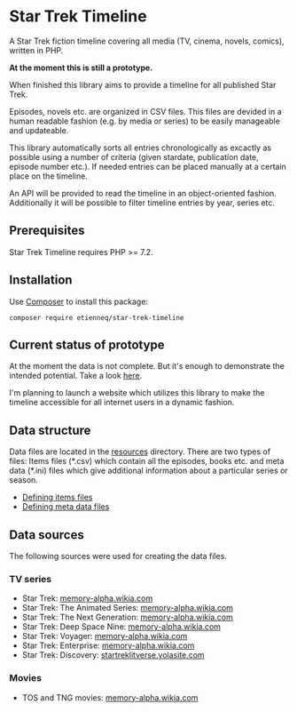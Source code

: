 # Star Trek Timeline

A Star Trek fiction timeline covering all media (TV, cinema, novels, comics), written in PHP.

**At the moment this is still a prototype.**

When finished this library aims to provide a timeline for all published Star Trek.

Episodes, novels etc. are organized in CSV files. This files are devided in a human readable fashion (e.g. by media or series) to be easily manageable and updateable.

This library automatically sorts all entries chronologically as excactly as possible using a number of criteria (given stardate, publication date, episode number etc.). If needed entries can be placed manually at a certain place on the timeline.

An API will be provided to read the timeline in an object-oriented fashion.
Additionally it will be possible to filter timeline entries by year, series etc.

## Prerequisites

Star Trek Timeline requires PHP >= 7.2.

## Installation

Use [Composer](https://getcomposer.org/) to install this package:

```
composer require etienneq/star-trek-timeline
```

## Current status of prototype

At the moment the data is not complete. But it's enough to demonstrate the intended potential. Take a look [here](timeline_example.md).

I'm planning to launch a website which utilizes this library to make the timeline accessible for all internet users in a dynamic fashion.

## Data structure

Data files are located in the [resources](resources) directory.
There are two types of files: Items files (\*.csv) which contain all the episodes, books etc. and meta data (\*.ini) files which give additional information about a particular series or season.

* [Defining items files](doc/items-files.md)
* [Defining meta data files](doc/meta-data-files.md)

## Data sources

The following sources were used for creating the data files.

### TV series

* Star Trek: [memory-alpha.wikia.com](http://memory-alpha.wikia.com/wiki/Star_Trek:_The_Original_Series)
* Star Trek: The Animated Series: [memory-alpha.wikia.com](http://memory-alpha.wikia.com/wiki/Star_Trek:_The_Animated_Series)
* Star Trek: The Next Generation: [memory-alpha.wikia.com](http://en.memory-alpha.wikia.com/wiki/Star_Trek%3A_The_Next_Generation)
* Star Trek: Deep Space Nine: [memory-alpha.wikia.com](http://en.memory-alpha.wikia.com/wiki/Star_Trek%3A_Deep_Space_Nine)
* Star Trek: Voyager: [memory-alpha.wikia.com](http://memory-alpha.wikia.com/wiki/Star_Trek%3A_Voyager)
* Star Trek: Enterprise: [memory-alpha.wikia.com](http://en.memory-alpha.wikia.com/wiki/Star_Trek%3A_Enterprise)
* Star Trek: Discovery: [startreklitverse.yolasite.com](https://startreklitverse.yolasite.com/discovery-chronology.php)

### Movies

* TOS and TNG movies: [memory-alpha.wikia.com](http://memory-alpha.wikia.com/wiki/Star_Trek_films)